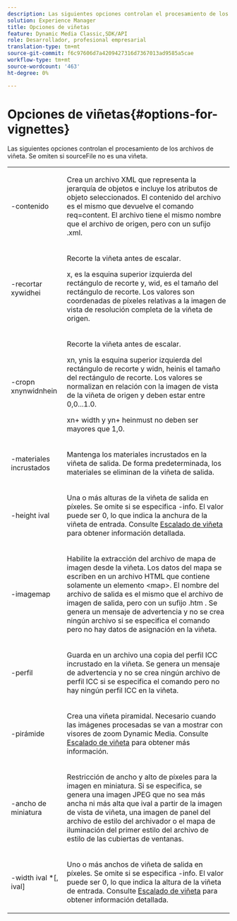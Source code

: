 ```yaml
---
description: Las siguientes opciones controlan el procesamiento de los archivos de viñeta. Se omiten si sourceFile no es una viñeta.
solution: Experience Manager
title: Opciones de viñetas
feature: Dynamic Media Classic,SDK/API
role: Desarrollador, profesional empresarial
translation-type: tm+mt
source-git-commit: f6c97606d7a4209427316d7367013ad9585a5cae
workflow-type: tm+mt
source-wordcount: '463'
ht-degree: 0%

---
```



# Opciones de viñetas{#options-for-vignettes}

Las siguientes opciones controlan el procesamiento de los archivos de viñeta. Se omiten si sourceFile no es una viñeta.

<table id="simpletable_6D0C967EB84947FBAC34B46C4BB23AF0"> 
 <tr class="strow"> 
  <td class="stentry"> <p><span class="codeph"> -contenido</span> </p></td> 
  <td class="stentry"> <p>Crea un archivo XML que representa la jerarquía de objetos e incluye los atributos de objeto seleccionados. El contenido del archivo es el mismo que devuelve el comando <span class="codeph"> req=content</span>. El archivo tiene el mismo nombre que el archivo de origen, pero con un sufijo <span class="filepath"> .xml</span>. </p></td> 
 </tr> 
 <tr class="strow"> 
  <td class="stentry"> <p><span class="codeph">-recortar  <span class="varname"> </span><span class="varname"> </span><span class="varname"> </span><span class="varname"> xywidhei</span></span> </p></td> 
  <td class="stentry"> <p>Recorte la viñeta antes de escalar. </p> <p><span class="codeph"><span class="varname"> x</span>, <span class="varname"> </span></span> es la esquina superior izquierda del rectángulo de recorte y,  <span class="codeph"><span class="varname"> wid</span>, <span class="varname"> </span></span> es el tamaño del rectángulo de recorte. Los valores son coordenadas de píxeles relativas a la imagen de vista de resolución completa de la viñeta de origen. </p></td> 
 </tr> 
 <tr class="strow"> 
  <td class="stentry"> <p><span class="codeph">-cropn  <span class="varname"> </span><span class="varname"> </span><span class="varname"> </span><span class="varname"> xnynwidnhein</span></span> </p> </td> 
  <td class="stentry"> <p>Recorte la viñeta antes de escalar. </p> <p><span class="codeph"><span class="varname"> xn</span>, <span class="varname"> </span></span> ynis la esquina superior izquierda del rectángulo de recorte y  <span class="codeph"><span class="varname"> widn</span>, <span class="varname"> </span></span> heinis el tamaño del rectángulo de recorte. Los valores se normalizan en relación con la imagen de vista de la viñeta de origen y deben estar entre 0,0...1.0. </p> <p><span class="codeph"><span class="varname"> xn</span></span>+<span class="codeph"><span class="varname"> </span></span> width y  <span class="codeph"><span class="varname"> yn</span></span>+<span class="codeph"><span class="varname"> </span></span> heinmust no deben ser mayores que 1,0. </p></td> 
 </tr> 
 <tr class="strow"> 
  <td class="stentry"> <p><span class="codeph"> -materiales incrustados</span> </p></td> 
  <td class="stentry"> <p>Mantenga los materiales incrustados en la viñeta de salida. De forma predeterminada, los materiales se eliminan de la viñeta de salida. </p></td> 
 </tr> 
 <tr class="strow"> 
  <td class="stentry"> <p><span class="codeph">-height  <span class="varname"> ival</span></span> </p></td> 
  <td class="stentry"> <p>Una o más alturas de la viñeta de salida en píxeles. Se omite si se especifica -info. <span class="varname"> </span> El valor puede ser 0, lo que indica la anchura de la viñeta de entrada. Consulte <a href="../../../../ir-api/vntc/utilities/c-ir-vignette-converter-vntc/c-ir-vignette-scaling.md#concept-e373a29c2f954df98d704c7723804585" type="concept" format="dita" scope="local"> Escalado de viñeta</a> para obtener información detallada. </p></td> 
 </tr> 
 <tr class="strow"> 
  <td class="stentry"> <p><span class="codeph"> -imagemap</span> </p></td> 
  <td class="stentry"> <p>Habilite la extracción del archivo de mapa de imagen desde la viñeta. Los datos del mapa se escriben en un archivo HTML que contiene solamente un elemento <span class="codeph"> &lt;map&gt;</span>. El nombre del archivo de salida es el mismo que el archivo de imagen de salida, pero con un sufijo <span class="filepath"> .htm</span> . Se genera un mensaje de advertencia y no se crea ningún archivo si se especifica el comando pero no hay datos de asignación en la viñeta. </p></td> 
 </tr> 
 <tr class="strow"> 
  <td class="stentry"> <p><span class="codeph"> -perfil</span> </p></td> 
  <td class="stentry"> <p>Guarda en un archivo una copia del perfil ICC incrustado en la viñeta. Se genera un mensaje de advertencia y no se crea ningún archivo de perfil ICC si se especifica el comando pero no hay ningún perfil ICC en la viñeta. </p></td> 
 </tr> 
 <tr class="strow"> 
  <td class="stentry"> <p><span class="codeph"> -pirámide</span> </p></td> 
  <td class="stentry"> <p>Crea una viñeta piramidal. Necesario cuando las imágenes procesadas se van a mostrar con visores de zoom Dynamic Media. Consulte <a href="../../../../ir-api/vntc/utilities/c-ir-vignette-converter-vntc/c-ir-vignette-scaling.md#concept-e373a29c2f954df98d704c7723804585" type="concept" format="dita" scope="local"> Escalado de viñeta</a> para obtener más información. </p></td> 
 </tr> 
 <tr class="strow"> 
  <td class="stentry"> <p><span class="codeph">-ancho de  <span class="varname"> miniatura</span></span> </p></td> 
  <td class="stentry"> <p>Restricción de ancho y alto de píxeles para la imagen en miniatura. Si se especifica, se genera una imagen JPEG que no sea más ancha ni más alta que <span class="varname"> ival</span> a partir de la imagen de vista de viñeta, una imagen de panel del archivo de estilo del archivador o el mapa de iluminación del primer estilo del archivo de estilo de las cubiertas de ventanas. </p></td> 
 </tr> 
 <tr class="strow"> 
  <td class="stentry"> <p><span class="codeph">-width  <span class="varname"> ival</span> *[,<span class="varname"> ival</span>]</span> </p></td> 
  <td class="stentry"> <p>Uno o más anchos de viñeta de salida en píxeles. Se omite si se especifica <span class="codeph"> -info</span>. <span class="varname"> </span> El valor puede ser 0, lo que indica la altura de la viñeta de entrada. Consulte <a href="../../../../ir-api/vntc/utilities/c-ir-vignette-converter-vntc/c-ir-vignette-scaling.md#concept-e373a29c2f954df98d704c7723804585" type="concept" format="dita" scope="local"> Escalado de viñeta</a> para obtener información detallada. </p></td> 
 </tr> 
</table>

